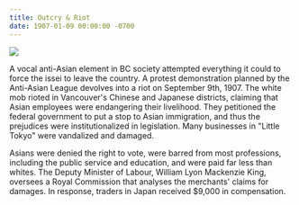```yaml
---
title: Outcry & Riot
date: 1907-01-09 00:00:00 -0700
---
```


![](https://japanesecanadianhistory.net/wp-content/uploads/2017/10/1907-anti-Asian-riot-picture-350x120.jpg)

A vocal anti-Asian element in BC society attempted everything it could to force the issei to leave the country. A protest demonstration planned by the Anti-Asian League devolves into a riot on September 9th, 1907. The white mob rioted in Vancouver's Chinese and Japanese districts, claiming that Asian employees were endangering their livelihood. They petitioned the federal government to put a stop to Asian immigration, and thus the prejudices were institutionalized in legislation. Many businesses in "Little Tokyo" were vandalized and damaged.

Asians were denied the right to vote, were barred from most professions, including the public service and education, and were paid far less than whites. The Deputy Minister of Labour, William Lyon Mackenzie King, oversees a Royal Commission that analyses the merchants' claims for damages. In response, traders in Japan received $9,000 in compensation.

